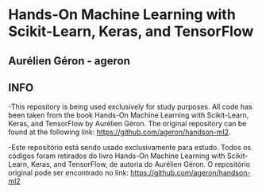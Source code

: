 # Hands-On Machine Learning with Scikit-Learn, Keras, and TensorFlow

## Aurélien Géron - ageron

## INFO

-This repository is being used exclusively for study purposes. All code has been taken from the book Hands-On Machine Learning with Scikit-Learn, Keras, and TensorFlow by Aurélien Géron. The original repository can be found at the following link: https://github.com/ageron/handson-ml2.

-Este repositório está sendo usado exclusivamente para estudo. Todos os códigos foram retirados do livro Hands-On Machine Learning with Scikit-Learn, Keras, and TensorFlow, de autoria do Aurélien Géron. O repositório original pode ser encontrado no link: https://github.com/ageron/handson-ml2
